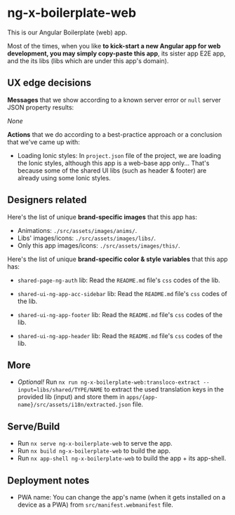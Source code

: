 # ng-x-boilerplate-web

This is our Angular Boilerplate (web) app.

Most of the times, when you like **to kick-start a new Angular app for web development, you may simply copy-paste this app**, its sister app E2E app, and the its libs (libs which are under this app's domain).

## UX edge decisions

**Messages** that we show according to a known server error or `null` server JSON property results:

_None_

**Actions** that we do according to a best-practice approach or a conclusion that we've came up with:

- Loading Ionic styles: In `project.json` file of the project, we are loading the Ionic styles, although this app is a web-base app only... That's because some of the shared UI libs (such as header & footer) are already using some Ionic styles.

## Designers related

Here's the list of unique **brand-specific images** that this app has:

- Animations: `./src/assets/images/anims/`.
- Libs' images/icons: `./src/assets/images/libs/`.
- Only this app images/icons: `./src/assets/images/this/`.

Here's the list of unique **brand-specific color & style variables** that this app has:

- `shared-page-ng-auth` lib: Read the `README.md` file's `css` codes of the lib.

- `shared-ui-ng-app-acc-sidebar` lib: Read the `README.md` file's `css` codes of the lib.
- `shared-ui-ng-app-footer` lib: Read the `README.md` file's `css` codes of the lib.
- `shared-ui-ng-app-header` lib: Read the `README.md` file's `css` codes of the lib.

## More

- _Optional!_ Run `nx run ng-x-boilerplate-web:transloco-extract --input=libs/shared/TYPE/NAME` to extract the used translation keys in the provided lib (input) and store them in `apps/{app-name}/src/assets/i18n/extracted.json` file.

## Serve/Build

- Run `nx serve ng-x-boilerplate-web` to serve the app.
- Run `nx build ng-x-boilerplate-web` to build the app.
- Run `nx app-shell ng-x-boilerplate-web` to build the app + its app-shell.

## Deployment notes

- PWA name: You can change the app's name (when it gets installed on a device as a PWA) from `src/manifest.webmanifest` file.
